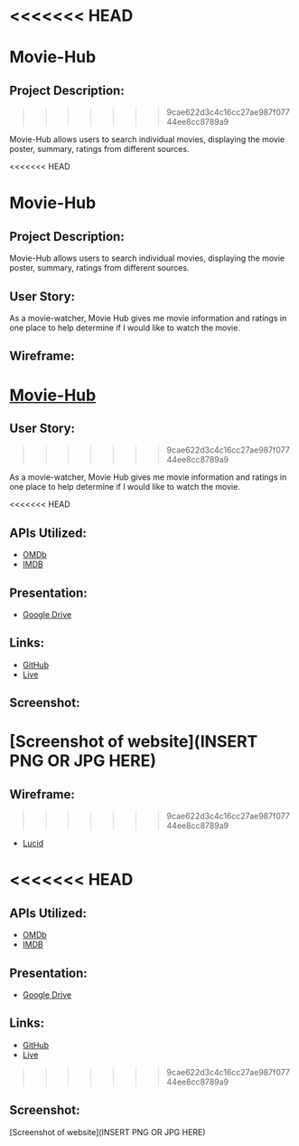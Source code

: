 <<<<<<< HEAD
=======
# Movie-Hub

## Project Description:
>>>>>>> 9cae622d3c4c16cc27ae987f07744ee8cc8789a9

Movie-Hub allows users to search individual movies, displaying the movie poster, summary, ratings from different sources.

<<<<<<< HEAD
# Movie-Hub

## Project Description:

Movie-Hub allows users to search individual movies, displaying the movie poster, summary, ratings from different sources.

## User Story:

As a movie-watcher, Movie Hub gives me movie information and ratings in one place to help determine if I would like to watch the movie.

## Wireframe:

[Movie-Hub](https://github.com/JoeBarbone/movie-hub/files/8810176/Movie-Hub.pdf)
=======
## User Story:
>>>>>>> 9cae622d3c4c16cc27ae987f07744ee8cc8789a9

As a movie-watcher, Movie Hub gives me movie information and ratings in one place to help determine if I would like to watch the movie.

<<<<<<< HEAD
## APIs Utilized:

- [OMDb](https://www.omdbapi.com)
- [IMDB](https://imdb-api.com/en/API/Ratings)

## Presentation:

- [Google Drive](https://docs.google.com/presentation/d/1FfcQNZO1NixQN6F7j5yGVsOWhJnY9GRsQT7-849efxk/edit?usp=sharing)

## Links:

- [GitHub](https://github.com/JoeBarbone/movie-hub.git)
- [Live]()

## Screenshot:

[Screenshot of website](INSERT PNG OR JPG HERE)
=======
## Wireframe:
>>>>>>> 9cae622d3c4c16cc27ae987f07744ee8cc8789a9

- [Lucid](https://lucidchart.com/)

<<<<<<< HEAD
=======
## APIs Utilized:

- [OMDb](https://www.omdbapi.com)
- [IMDB](https://imdb-api.com/en/API/Ratings)

## Presentation:

- [Google Drive](https://docs.google.com/presentation/d/1FfcQNZO1NixQN6F7j5yGVsOWhJnY9GRsQT7-849efxk/edit?usp=sharing)

## Links:

- [GitHub](https://github.com/JoeBarbone/movie-hub.git)
- [Live]()
>>>>>>> 9cae622d3c4c16cc27ae987f07744ee8cc8789a9

## Screenshot:

[Screenshot of website](INSERT PNG OR JPG HERE)
